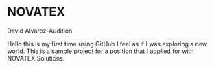 NOVATEX
=======

David Alvarez-Audition

Hello this is my first time using GitHub I feel as if I was exploring a new world. This is a sample project for a position that I applied for with NOVATEX Solutions.
